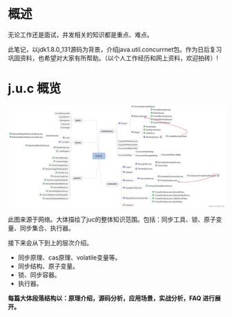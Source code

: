 # 概述
无论工作还是面试，并发相关的知识都是重点、难点。

此笔记，以jdk1.8.0_131源码为背景，介绍java.util.concurrnet包。作为日后复习巩固资料，也希望对大家有所帮助。（以个人工作经历和网上资料，欢迎拍砖）!

# j.u.c 概览
![j.u.c ](https://github.com/alanzhang211/learning-note/raw/master/img/J.U.C.png)

此图来源于网络。大体描绘了juc的整体知识范围。包括：同步工具、锁、原子变量、同步集合、执行器。

接下来会从下到上的层次介绍。
+ 同步原理、cas原理、volatile变量等。
+ 同步结构、原子变量。
+ 锁、同步容器。
+ 执行器。

**每篇大体段落结构以：原理介绍，源码分析，应用场景，实战分析，FAQ 进行展开。**
